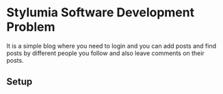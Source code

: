# Stylumia Software Development Problem

It is a simple blog where you need to login and you can add posts and find posts by different people you follow and also leave
comments on their posts.

## Setup

